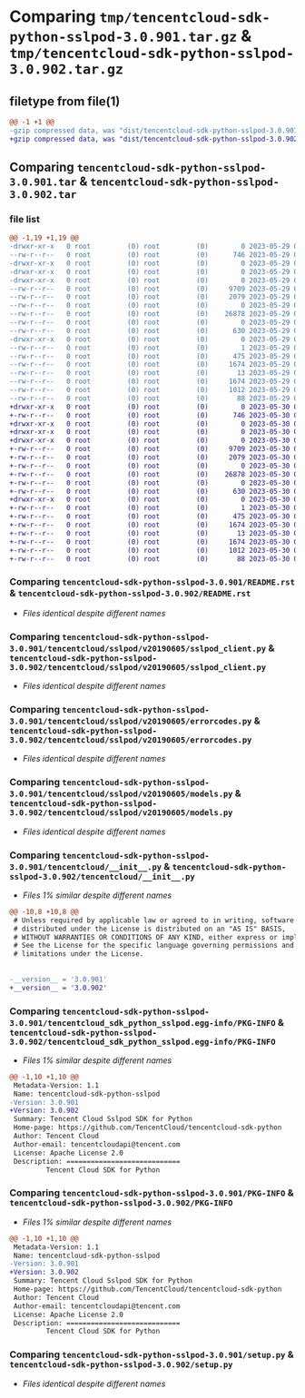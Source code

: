 # Comparing `tmp/tencentcloud-sdk-python-sslpod-3.0.901.tar.gz` & `tmp/tencentcloud-sdk-python-sslpod-3.0.902.tar.gz`

## filetype from file(1)

```diff
@@ -1 +1 @@
-gzip compressed data, was "dist/tencentcloud-sdk-python-sslpod-3.0.901.tar", last modified: Mon May 29 02:35:53 2023, max compression
+gzip compressed data, was "dist/tencentcloud-sdk-python-sslpod-3.0.902.tar", last modified: Tue May 30 00:31:42 2023, max compression
```

## Comparing `tencentcloud-sdk-python-sslpod-3.0.901.tar` & `tencentcloud-sdk-python-sslpod-3.0.902.tar`

### file list

```diff
@@ -1,19 +1,19 @@
-drwxr-xr-x   0 root         (0) root         (0)        0 2023-05-29 02:35:53.000000 tencentcloud-sdk-python-sslpod-3.0.901/
--rw-r--r--   0 root         (0) root         (0)      746 2023-05-29 02:35:53.000000 tencentcloud-sdk-python-sslpod-3.0.901/README.rst
-drwxr-xr-x   0 root         (0) root         (0)        0 2023-05-29 02:35:53.000000 tencentcloud-sdk-python-sslpod-3.0.901/tencentcloud/
-drwxr-xr-x   0 root         (0) root         (0)        0 2023-05-29 02:35:53.000000 tencentcloud-sdk-python-sslpod-3.0.901/tencentcloud/sslpod/
-drwxr-xr-x   0 root         (0) root         (0)        0 2023-05-29 02:35:53.000000 tencentcloud-sdk-python-sslpod-3.0.901/tencentcloud/sslpod/v20190605/
--rw-r--r--   0 root         (0) root         (0)     9709 2023-05-29 02:35:53.000000 tencentcloud-sdk-python-sslpod-3.0.901/tencentcloud/sslpod/v20190605/sslpod_client.py
--rw-r--r--   0 root         (0) root         (0)     2079 2023-05-29 02:35:53.000000 tencentcloud-sdk-python-sslpod-3.0.901/tencentcloud/sslpod/v20190605/errorcodes.py
--rw-r--r--   0 root         (0) root         (0)        0 2023-05-29 02:35:53.000000 tencentcloud-sdk-python-sslpod-3.0.901/tencentcloud/sslpod/v20190605/__init__.py
--rw-r--r--   0 root         (0) root         (0)    26878 2023-05-29 02:35:53.000000 tencentcloud-sdk-python-sslpod-3.0.901/tencentcloud/sslpod/v20190605/models.py
--rw-r--r--   0 root         (0) root         (0)        0 2023-05-29 02:35:53.000000 tencentcloud-sdk-python-sslpod-3.0.901/tencentcloud/sslpod/__init__.py
--rw-r--r--   0 root         (0) root         (0)      630 2023-05-29 02:35:53.000000 tencentcloud-sdk-python-sslpod-3.0.901/tencentcloud/__init__.py
-drwxr-xr-x   0 root         (0) root         (0)        0 2023-05-29 02:35:53.000000 tencentcloud-sdk-python-sslpod-3.0.901/tencentcloud_sdk_python_sslpod.egg-info/
--rw-r--r--   0 root         (0) root         (0)        1 2023-05-29 02:35:53.000000 tencentcloud-sdk-python-sslpod-3.0.901/tencentcloud_sdk_python_sslpod.egg-info/dependency_links.txt
--rw-r--r--   0 root         (0) root         (0)      475 2023-05-29 02:35:53.000000 tencentcloud-sdk-python-sslpod-3.0.901/tencentcloud_sdk_python_sslpod.egg-info/SOURCES.txt
--rw-r--r--   0 root         (0) root         (0)     1674 2023-05-29 02:35:53.000000 tencentcloud-sdk-python-sslpod-3.0.901/tencentcloud_sdk_python_sslpod.egg-info/PKG-INFO
--rw-r--r--   0 root         (0) root         (0)       13 2023-05-29 02:35:53.000000 tencentcloud-sdk-python-sslpod-3.0.901/tencentcloud_sdk_python_sslpod.egg-info/top_level.txt
--rw-r--r--   0 root         (0) root         (0)     1674 2023-05-29 02:35:53.000000 tencentcloud-sdk-python-sslpod-3.0.901/PKG-INFO
--rw-r--r--   0 root         (0) root         (0)     1012 2023-05-29 02:35:53.000000 tencentcloud-sdk-python-sslpod-3.0.901/setup.py
--rw-r--r--   0 root         (0) root         (0)       88 2023-05-29 02:35:53.000000 tencentcloud-sdk-python-sslpod-3.0.901/setup.cfg
+drwxr-xr-x   0 root         (0) root         (0)        0 2023-05-30 00:31:42.000000 tencentcloud-sdk-python-sslpod-3.0.902/
+-rw-r--r--   0 root         (0) root         (0)      746 2023-05-30 00:31:42.000000 tencentcloud-sdk-python-sslpod-3.0.902/README.rst
+drwxr-xr-x   0 root         (0) root         (0)        0 2023-05-30 00:31:42.000000 tencentcloud-sdk-python-sslpod-3.0.902/tencentcloud/
+drwxr-xr-x   0 root         (0) root         (0)        0 2023-05-30 00:31:42.000000 tencentcloud-sdk-python-sslpod-3.0.902/tencentcloud/sslpod/
+drwxr-xr-x   0 root         (0) root         (0)        0 2023-05-30 00:31:42.000000 tencentcloud-sdk-python-sslpod-3.0.902/tencentcloud/sslpod/v20190605/
+-rw-r--r--   0 root         (0) root         (0)     9709 2023-05-30 00:31:42.000000 tencentcloud-sdk-python-sslpod-3.0.902/tencentcloud/sslpod/v20190605/sslpod_client.py
+-rw-r--r--   0 root         (0) root         (0)     2079 2023-05-30 00:31:42.000000 tencentcloud-sdk-python-sslpod-3.0.902/tencentcloud/sslpod/v20190605/errorcodes.py
+-rw-r--r--   0 root         (0) root         (0)        0 2023-05-30 00:31:42.000000 tencentcloud-sdk-python-sslpod-3.0.902/tencentcloud/sslpod/v20190605/__init__.py
+-rw-r--r--   0 root         (0) root         (0)    26878 2023-05-30 00:31:42.000000 tencentcloud-sdk-python-sslpod-3.0.902/tencentcloud/sslpod/v20190605/models.py
+-rw-r--r--   0 root         (0) root         (0)        0 2023-05-30 00:31:42.000000 tencentcloud-sdk-python-sslpod-3.0.902/tencentcloud/sslpod/__init__.py
+-rw-r--r--   0 root         (0) root         (0)      630 2023-05-30 00:31:42.000000 tencentcloud-sdk-python-sslpod-3.0.902/tencentcloud/__init__.py
+drwxr-xr-x   0 root         (0) root         (0)        0 2023-05-30 00:31:42.000000 tencentcloud-sdk-python-sslpod-3.0.902/tencentcloud_sdk_python_sslpod.egg-info/
+-rw-r--r--   0 root         (0) root         (0)        1 2023-05-30 00:31:42.000000 tencentcloud-sdk-python-sslpod-3.0.902/tencentcloud_sdk_python_sslpod.egg-info/dependency_links.txt
+-rw-r--r--   0 root         (0) root         (0)      475 2023-05-30 00:31:42.000000 tencentcloud-sdk-python-sslpod-3.0.902/tencentcloud_sdk_python_sslpod.egg-info/SOURCES.txt
+-rw-r--r--   0 root         (0) root         (0)     1674 2023-05-30 00:31:42.000000 tencentcloud-sdk-python-sslpod-3.0.902/tencentcloud_sdk_python_sslpod.egg-info/PKG-INFO
+-rw-r--r--   0 root         (0) root         (0)       13 2023-05-30 00:31:42.000000 tencentcloud-sdk-python-sslpod-3.0.902/tencentcloud_sdk_python_sslpod.egg-info/top_level.txt
+-rw-r--r--   0 root         (0) root         (0)     1674 2023-05-30 00:31:42.000000 tencentcloud-sdk-python-sslpod-3.0.902/PKG-INFO
+-rw-r--r--   0 root         (0) root         (0)     1012 2023-05-30 00:31:42.000000 tencentcloud-sdk-python-sslpod-3.0.902/setup.py
+-rw-r--r--   0 root         (0) root         (0)       88 2023-05-30 00:31:42.000000 tencentcloud-sdk-python-sslpod-3.0.902/setup.cfg
```

### Comparing `tencentcloud-sdk-python-sslpod-3.0.901/README.rst` & `tencentcloud-sdk-python-sslpod-3.0.902/README.rst`

 * *Files identical despite different names*

### Comparing `tencentcloud-sdk-python-sslpod-3.0.901/tencentcloud/sslpod/v20190605/sslpod_client.py` & `tencentcloud-sdk-python-sslpod-3.0.902/tencentcloud/sslpod/v20190605/sslpod_client.py`

 * *Files identical despite different names*

### Comparing `tencentcloud-sdk-python-sslpod-3.0.901/tencentcloud/sslpod/v20190605/errorcodes.py` & `tencentcloud-sdk-python-sslpod-3.0.902/tencentcloud/sslpod/v20190605/errorcodes.py`

 * *Files identical despite different names*

### Comparing `tencentcloud-sdk-python-sslpod-3.0.901/tencentcloud/sslpod/v20190605/models.py` & `tencentcloud-sdk-python-sslpod-3.0.902/tencentcloud/sslpod/v20190605/models.py`

 * *Files identical despite different names*

### Comparing `tencentcloud-sdk-python-sslpod-3.0.901/tencentcloud/__init__.py` & `tencentcloud-sdk-python-sslpod-3.0.902/tencentcloud/__init__.py`

 * *Files 1% similar despite different names*

```diff
@@ -10,8 +10,8 @@
 # Unless required by applicable law or agreed to in writing, software
 # distributed under the License is distributed on an "AS IS" BASIS,
 # WITHOUT WARRANTIES OR CONDITIONS OF ANY KIND, either express or implied.
 # See the License for the specific language governing permissions and
 # limitations under the License.
 
 
-__version__ = '3.0.901'
+__version__ = '3.0.902'
```

### Comparing `tencentcloud-sdk-python-sslpod-3.0.901/tencentcloud_sdk_python_sslpod.egg-info/PKG-INFO` & `tencentcloud-sdk-python-sslpod-3.0.902/tencentcloud_sdk_python_sslpod.egg-info/PKG-INFO`

 * *Files 1% similar despite different names*

```diff
@@ -1,10 +1,10 @@
 Metadata-Version: 1.1
 Name: tencentcloud-sdk-python-sslpod
-Version: 3.0.901
+Version: 3.0.902
 Summary: Tencent Cloud Sslpod SDK for Python
 Home-page: https://github.com/TencentCloud/tencentcloud-sdk-python
 Author: Tencent Cloud
 Author-email: tencentcloudapi@tencent.com
 License: Apache License 2.0
 Description: ============================
         Tencent Cloud SDK for Python
```

### Comparing `tencentcloud-sdk-python-sslpod-3.0.901/PKG-INFO` & `tencentcloud-sdk-python-sslpod-3.0.902/PKG-INFO`

 * *Files 1% similar despite different names*

```diff
@@ -1,10 +1,10 @@
 Metadata-Version: 1.1
 Name: tencentcloud-sdk-python-sslpod
-Version: 3.0.901
+Version: 3.0.902
 Summary: Tencent Cloud Sslpod SDK for Python
 Home-page: https://github.com/TencentCloud/tencentcloud-sdk-python
 Author: Tencent Cloud
 Author-email: tencentcloudapi@tencent.com
 License: Apache License 2.0
 Description: ============================
         Tencent Cloud SDK for Python
```

### Comparing `tencentcloud-sdk-python-sslpod-3.0.901/setup.py` & `tencentcloud-sdk-python-sslpod-3.0.902/setup.py`

 * *Files identical despite different names*

